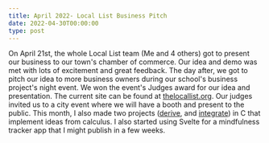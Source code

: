 ```yaml
---
title: April 2022- Local List Business Pitch
date: 2022-04-30T00:00:00
type: post
---
```


On April 21st, the whole Local List team (Me and 4 others) got to present our business to our town's chamber of commerce. Our idea and demo was met with lots of excitement and great feedback. The day after, we got to pitch our idea to more business owners during our school's business project's night event. We won the event's Judges award for our idea and presentation. The current site can be found at [thelocallist.org]("http://thelocallist.org"). Our judges invited us to a city event where we will have a booth and present to the public. This month, I also made two projects ([derive]("https://github.com/JakeRoggenbuck/derive"), and [integrate]("https://github.com/JakeRoggenbuck/integrate")) in C that implement ideas from calculus. I also started using Svelte for a mindfulness tracker app that I might publish in a few weeks.

